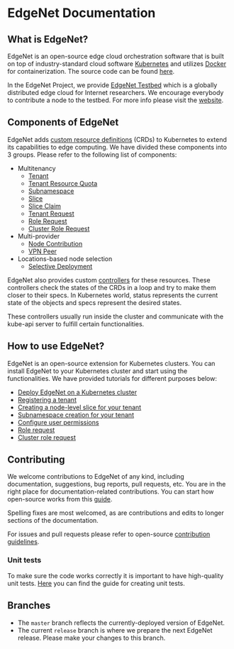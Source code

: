 # EdgeNet Documentation

## What is EdgeNet?
EdgeNet is an open-source edge cloud orchestration software that is built on top of industry-standard cloud software [Kubernetes](https://kubernetes.io/) and utilizes [Docker](https://www.docker.com/) for containerization. The source code can be found [here](https://github.com/EdgeNet-project/edgenet).

In the EdgeNet Project, we provide [EdgeNet Testbed](https://edge-net.org) which is a globally distributed edge cloud for Internet researchers. We encourage everybody to contribute a node to the testbed. For more info please visit the [website](https://edge-net.org).

## Components of EdgeNet
EdgeNet adds [custom resource definitions](https://kubernetes.io/docs/concepts/extend-kubernetes/api-extension/custom-resources/) (CRDs) to Kubernetes to extend its capabilities to edge computing. We have divided these components into 3 groups. Please refer to the following list of components:
* Multitenancy
    * [Tenant](custom_resources.md#tenant)
    * [Tenant Resource Quota](custom_resources.md#tenant-resource-quota)
    * [Subnamespace](custom_resources.md#subnamespace)
    * [Slice](custom_resources.md#slice)
    * [Slice Claim](custom_resources.md#slice-claim)
    * [Tenant Request](custom_resources.md#tenant-request)
    * [Role Request](custom_resources.md#role-request)
    * [Cluster Role Request](custom_resources.md#cluster-role-request)
* Multi-provider
    * [Node Contribution](custom_resources.md#node-contribution)
    * [VPN Peer](custom_resources.md#vpn-peer)
* Locations-based node selection
    * [Selective Deployment](custom_resources.md#selective-deployment)

EdgeNet also provides custom [controllers](https://kubernetes.io/docs/concepts/architecture/controller/) for these resources. These controllers check the states of the CRDs in a loop and try to make them closer to their specs. In Kubernetes world, status represents the current state of the objects and specs represent the desired states.

These controllers usually run inside the cluster and communicate with the kube-api server to fulfill certain functionalities.

## How to use EdgeNet?
EdgeNet is an open-source extension for Kubernetes clusters. You can install EdgeNet to your Kubernetes cluster and start using the functionalities. We have provided tutorials for different purposes below:

* [Deploy EdgeNet on a Kubernetes cluster](getting_started.md)
* [Registering a tenant](tenant_registration.md)
* [Creating a node-level slice for your tenant](slice_creation.md)
* [Subnamespace creation for your tenant](subnamespace_creation.md)
* [Configure user permissions](user_permissions.md)
* [Role request](role_request.md)
* [Cluster role request](cluster_role_request.md)

## Contributing

We welcome contributions to EdgeNet of any kind, including documentation, suggestions, bug reports,
pull requests, etc. You are in the right place for documentation-related contributions. You can start how open-source works from this [guide](https://opensource.guide/how-to-contribute/#how-to-submit-a-contribution).

Spelling fixes are most welcomed, as are contributions and edits to longer sections of the documentation.

For issues and pull requests please refer to open-source [contribution guidelines](contribution_guidelines.md). 

### Unit tests

To make sure the code works correctly it is important to have high-quality unit tests. [Here](unit_tests.md) you can find the guide for creating unit tests.

## Branches

* The `master` branch reflects the currently-deployed version of EdgeNet.
* The current `release` branch is where we prepare the next EdgeNet release. Please make your changes to this branch.
